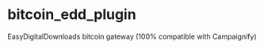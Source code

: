 bitcoin_edd_plugin
==================

EasyDigitalDownloads bitcoin gateway (100% compatible with Campaignify)
